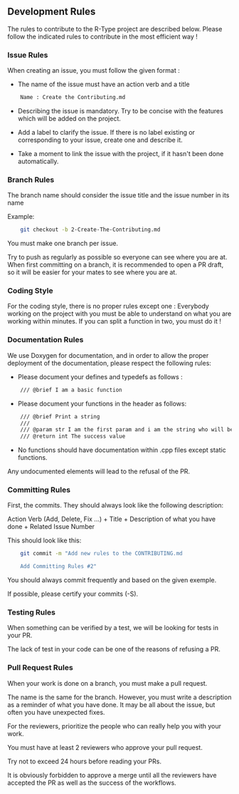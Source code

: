 ## Development Rules

The rules to contribute to the R-Type project are described below.
Please follow the indicated rules to contribute in the most efficient way ! 


### Issue Rules

When creating an issue, you must follow the given format :

* The name of the issue must have an action verb and a title

```bash
    Name : Create the Contributing.md
```

* Describing the issue is mandatory. Try to be concise with the features which will be added on the project.

* Add a label to clarify the issue. If there is no label existing or corresponding to your issue, create one and describe it.

* Take a moment to link the issue with the project, if it hasn't been done automatically.


### Branch Rules

The branch name should consider the issue title and the issue number in its name

Example:

```bash
    git checkout -b 2-Create-The-Contributing.md
```

You must make one branch per issue.

Try to push as regularly as possible so everyone can see where you are at.
When first committing on a branch, it is recommended to open a PR draft, so it will be easier for your mates to see where you are at.


### Coding Style

For the coding style, there is no proper rules except one :
Everybody working on the project with you must be able to understand on what you are working within minutes. If you can split a function in two, you must do it !


### Documentation Rules

We use Doxygen for documentation, and in order to allow the proper deployment of the documentation, please respect the following rules:


* Please document your defines and typedefs as follows :

```bash
    /// @brief I am a basic function
```

* Please document your functions in the header as follows:

```bash
    /// @brief Print a string
    ///
    /// @param str I am the first param and i am the string who will be printed
    /// @return int The success value
```

* No functions should have documentation within .cpp files except static functions.

Any undocumented elements will lead to the refusal of the PR.


### Committing Rules

First, the commits. They should always look like the following description:

Action Verb (Add, Delete, Fix ...) + Title + Description of what you have done + Related Issue Number

This should look like this:

```bash
    git commit -m "Add new rules to the CONTRIBUTING.md

    Add Committing Rules #2"
```

You should always commit frequently and based on the given exemple.

If possible, please certify your commits (-S).


### Testing Rules

When something can be verified by a test, we will be looking for tests in your PR.

The lack of test in your code can be one of the reasons of refusing a PR.


### Pull Request Rules

When your work is done on a branch, you must make a pull request.

The name is the same for the branch.
However, you must write a description as a reminder of what you have done.
It may be all about the issue, but often you have unexpected fixes.

For the reviewers, prioritize the people who can really help you with your work.

You must have at least 2 reviewers who approve your pull request.

Try not to exceed 24 hours before reading your PRs.

It is obviously forbidden to approve a merge until all the reviewers have accepted the PR as well as the success of the workflows.